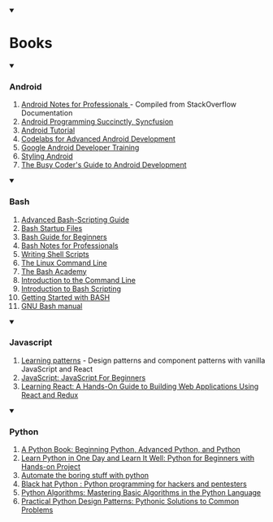 <details open>
  <summary><h1>Books</h2></summary>
<details open>
  <summary><h3>Android</h3></summary>
  <ol>
    <li><a href="https://goalkicker.com/AndroidBook" target="blank">Android Notes for Professionals </a> - Compiled from StackOverflow Documentation</li>
    <li><a href="https://www.syncfusion.com/resources/techportal/ebooks/android" target="blank">Android Programming Succinctly, Syncfusion</a></li>
    <li><a href="http://www.tutorialspoint.com/android/" target="blank">Android Tutorial</a></li>
    <li><a href="https://developer.android.com/courses/advanced-training/toc" target="blank">Codelabs for Advanced Android Development</a></li>
    <li><a href="https://developer.android.com/guide" target="blank">Google Android Developer Training</a> </li>
    <li><a href='https://blog.stylingandroid.com/' target="blank">Styling Android</a></li>
    <li><a href="https://commonsware.com/Android/4-2-free" target="blank">The Busy Coder's Guide to Android Development</a></li>
  </ol>
</details>

<details open>
  <summary><h3>Bash</h3></summary>
  <ol>
    <li><a href="http://tldp.org/LDP/abs/html/" target="blank">Advanced Bash-Scripting Guide</a></li>
    <li><a href="https://www.gnu.org/software/bash/manual/html_node/Bash-Start-Up-Files.html" target="blank">Bash Startup Files</a></li>
    <li><a href="http://www.tldp.org/LDP/Bash-Beginners-Guide/html/" target="blank">Bash Guide for Beginners</a></li>
    <li><a href="http://goalkicker.com/BashBook/" target="blank">Bash Notes for Professionals</a></li>
    <li><a href="http://linuxcommand.org/lc3_writing_shell_scripts.php" target="blank">Writing Shell Scripts</a></li>
    <li><a href="http://linuxcommand.org/tlcl.php" target="blank">The Linux Command Line</a></li>
    <li><a href="http://guide.bash.academy/" target="blank">The Bash Academy</a></li>
    <li><a href="https://launchschool.com/books/command_line" target="blank">Introduction to the Command Line</a></li>
    <li><a href="https://github.com/bobbyiliev/introduction-to-bash-scripting" target="blank">Introduction to Bash Scripting </a></li>
    <li><a href="http://www.hypexr.org/bash_tutorial.php" target="blank">Getting Started with BASH </a></li>
    <li><a href="https://www.gnu.org/software/bash/manual/bash.pdf" target="blank">GNU Bash manual</a></li>
  </ol>
</details>

<details open>
  <summary><h3>Javascript</h3></summary>
  <ol>
    <li><a href="https://www.patterns.dev/book/" target="blank">Learning patterns</a> - Design patterns and component patterns with vanilla JavaScript and React</li>
    <li><a href="https://www.pdfdrive.com/javascript-javascript-for-beginners-learn-javascript-programming-with-ease-in-half-the-time-everything-about-the-language-coding-programming-and-web-pages-you-need-to-know-e158299863.html" target="blank">JavaScript: JavaScript For Beginners</a></li>
    <li><a href="https://www.pdfdrive.com/learning-react-a-hands-on-guide-to-building-web-applications-using-react-and-redux-e185752183.html" target="blank">Learning React: A Hands-On Guide to Building Web Applications Using React and Redux</a></li>
  </ol>
</details>

<details open>
  <summary><h3>Python</h3></summary>
  <ol>
    <li><a href="https://www.pdfdrive.com/a-python-book-beginning-python-advanced-python-and-python-e9236005.html" target="blank">A Python Book: Beginning Python, Advanced Python, and Python</a></li>
    <li><a href="https://www.pdfdrive.com/learn-python-in-one-day-and-learn-it-well-python-for-beginners-with-hands-on-project-the-only-book-you-need-to-start-coding-in-python-immediately-e183833259.html" target="blank">Learn Python in One Day and Learn It Well: Python for Beginners with Hands-on Project</a></li>
    <li><a href="https://www.pdfdrive.com/automate-the-boring-stuff-with-python-automate-the-boring-stuff-with-python-e26956384.html" target="blank">Automate the boring stuff with python</a></li>
    <li><a href="https://www.pdfdrive.com/black-hat-python-python-programming-for-hackers-and-pentesters-e158527426.html" target="blank">Black hat Python : Python programming for hackers and pentesters</a></li>
    <li><a href="https://www.pdfdrive.com/python-algorithms-mastering-basic-algorithms-in-the-python-language-e175246184.html" target="blank">Python Algorithms: Mastering Basic Algorithms in the Python Language</a></li>
    <li><a href="https://www.pdfdrive.com/practical-python-design-patterns-pythonic-solutions-to-common-problems-e183035091.html" target="blank">Practical Python Design Patterns: Pythonic Solutions to Common Problems</a></li>
  </ol>
</details>


